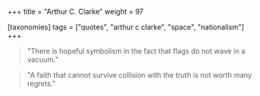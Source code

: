 +++
title = "Arthur C. Clarke"
weight = 97

[taxonomies]
tags = ["quotes", "arthur c clarke", "space", "nationalism"]
+++

> "There is hopeful symbolism in the fact that flags do not wave in a vacuum."

> "A faith that cannot survive collision with
> the truth is not worth many regrets."

